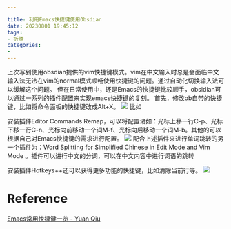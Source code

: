 ```yaml
---

title: 利用Emacs快捷键使用Obsdian
date: 20230801 19:45:12
tags: 
- 折腾 
categories: 
- 
---
```

上次写到使用obsdian提供的vim快捷键模式。vim在中文输入时总是会面临中文输入法无法在vim的normal模式顺畅使用快捷键的问题。通过自动化切换输入法可以缓解这个问题。
但在日常使用中，还是Emacs的快捷键比较顺手，obsidian可以通过一系列的插件配置来实现emacs快捷键的复刻。
首先，修改ob自带的快捷键，比如将命令面板的快捷键改成Alt+X。
![](https://vip2.loli.io/2023/08/01/xmM5T19NaAR8dFy.png)
比如

安装插件Editor Commands Remap，可以将配置诸如：光标上移一行C-p、光标下移一行C-n、光标向前移动一个词M-f、光标向后移动一个词M-b。其他的可以根据自己对Emacs快捷键的需求进行配置。
![](https://vip2.loli.io/2023/08/01/7w3iQID6kGnKFsX.png)
配合上述插件来进行单词跳转的另一个插件为：Word Splitting for Simplified Chinese in Edit Mode and Vim
Mode 。插件可以进行中文的分词，可以在中文内容中进行词语的跳转

安装插件Hotkeys++还可以获得更多功能的快捷键，比如清除当前行等。
![](https://vip2.loli.io/2023/08/01/iFDWjQxL7MUBPNm.png)

# Reference
[Emacs常用快捷键一览 - Yuan Qiu](https://qiutedyuan.github.io/blog/2019/06/12/Emacs%E5%B8%B8%E7%94%A8%E5%BF%AB%E6%8D%B7%E9%94%AE%E4%B8%80%E8%A7%88/)


